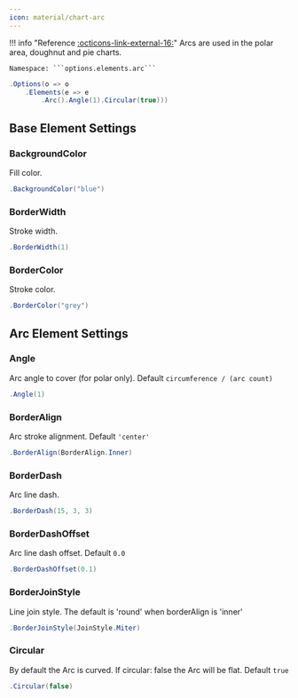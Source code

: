 ```yaml
---
icon: material/chart-arc
---
```


!!! info "Reference [:octicons-link-external-16:](https://www.chartjs.org/docs/latest/configuration/elements.html#arc-configuration)"
	Arcs are used in the polar area, doughnut and pie charts.

	Namespace: ```options.elements.arc```

```csharp hl_lines="3" linenums="1"
.Options(o => o
    .Elements(e => e
        .Arc().Angle(1).Circular(true)))
```

## Base Element Settings

### BackgroundColor
Fill color.
```csharp
.BackgroundColor("blue")
```

### BorderWidth
Stroke width.
```csharp
.BorderWidth(1)
```

### BorderColor
Stroke color.
```csharp
.BorderColor("grey")
```

## Arc Element Settings

### Angle
Arc angle to cover (for polar only). Default ```circumference / (arc count)```
```csharp
.Angle(1)
```

### BorderAlign
Arc stroke alignment. Default ```'center'```
```csharp
.BorderAlign(BorderAlign.Inner)
```

### BorderDash
Arc line dash.
```csharp
.BorderDash(15, 3, 3)
```

### BorderDashOffset
Arc line dash offset. Default ```0.0```
```csharp
.BorderDashOffset(0.1)
```

### BorderJoinStyle
Line join style. The default is 'round' when borderAlign is 'inner'
```csharp
.BorderJoinStyle(JoinStyle.Miter)
```

### Circular
By default the Arc is curved. If circular: false the Arc will be flat. Default ```true```
```csharp
.Circular(false)
```

